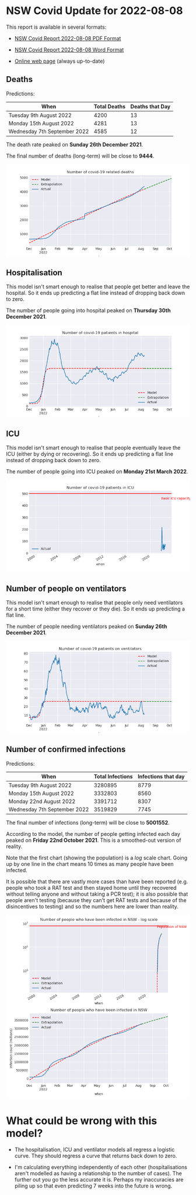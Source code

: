 # NSW Covid Update for 2022-08-08

This report is available in several formats:

- [NSW Covid Report 2022-08-08 PDF Format](https://github.com/solresol/yet-another-pandemic-prediction/raw/main/output/2022-08-08/nsw-covid-report-2022-08-08.pdf)

- [NSW Covid Report 2022-08-08 Word Format](https://github.com/solresol/yet-another-pandemic-prediction/raw/main/output/2022-08-08/nsw-covid-report-2022-08-08.docx)

- [Online web page](https://github.com/solresol/yet-another-pandemic-prediction/tree/main/output/README.md) (always up-to-date)

## Deaths

Predictions:

| When | Total Deaths | Deaths that Day |
| ---- | ------------ | --------------- |
| Tuesday 9th August 2022 | 4200 | 13 |
| Monday 15th August 2022 | 4281 | 13 |
| Wednesday 7th September 2022 | 4585 | 12 |

The death rate peaked on **Sunday 26th December 2021**.

The final number of deaths (long-term) will
be close to **9444**.

![](2022-08-08/deaths.png)



## Hospitalisation

This model isn't smart enough to realise that people get better and leave the hospital.
So it ends up predicting a flat line instead of dropping back down to zero.

The number of people going into hospital peaked on **Thursday 30th December 2021**.

![](2022-08-08/hospitalisation.png)

## ICU

This model isn't smart enough to realise that people eventually leave the ICU
(either by dying or recovering).
So it ends up predicting a flat line instead of dropping back down to zero.

The number of people going into ICU peaked on **Monday 21st March 2022**.

![](2022-08-08/icu.png)

## Number of people on ventilators

This model isn't smart enough to realise that people only need ventilators for
a short time (either they recover or they die). So it ends up predicting a flat line.

The number of people needing ventilators peaked on **Sunday 26th December 2021**.

![](2022-08-08/ventilators.png)

## Number of confirmed infections

Predictions:

| When | Total Infections | Infections that day |
| ---- | ------------ | --------------- |
| Tuesday 9th August 2022 | 3280895 | 8779 |
| Monday 15th August 2022 | 3332803 | 8560 |
| Monday 22nd August 2022 | 3391712 | 8307 |
| Wednesday 7th September 2022 | 3519829 | 7745 |

The final number of infections (long-term) will
be close to **5001552**.


According to the model, the number of people getting infected each day peaked on **Friday 22nd October 2021**. This is a smoothed-out version of reality.

Note that the first chart (showing the population) is a *log* scale chart. Going up by one line in the chart means 10 times as many people have been infected. 

It is possible that there are vastly more cases than have been
reported (e.g. people who took a RAT test and then stayed home until
they recovered without telling anyone and without taking a PCR test);
it is also possible that people aren't testing (because they can't get
RAT tests and because of the disincentives to testing) and so the
numbers here are lower than reality.


![](2022-08-08/infection.png)



# What could be wrong with this model?

- The hospitalisation, ICU and ventilator models all regress a logistic curve. They
should regress a curve that returns back down to zero.

- I'm calculating everything independently of each other (hospitalisations aren't modelled as having a relationship to the number of cases). The further out you go the less accurate it is. Perhaps my inaccuracies are piling up so that even predicting 7 weeks into the future is wrong.

